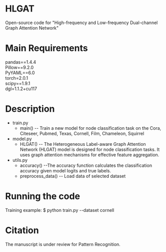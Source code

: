 # HLGAT
Open-source code for "High-frequency and Low-frequency Dual-channel Graph Attention Network"
# Main Requirements
pandas==1.4.4  
Pillow==9.2.0  
PyYAML==6.0  
torch=2.0.1  
scipy==1.9.1  
dgl=1.1.2+cu117  
# Description
+ train.py
  + main() -- Train a new model for node classification task on the Cora, Citeseer, Pubmed, Texas, Cornell, Film, Chameleon, Squirrel
+ model.py
  + HLGAT() -- The Heterogeneous Label-aware Graph Attention Network (HLGAT) model is designed for node classification tasks.
    It uses graph attention mechanisms for effective feature aggregation.
+ utils.py
  + accuracy() --The accuracy function calculates the classification accuracy given model logits and true labels.
  + preprocess_data() -- Load data of selected dataset
# Running the code
Training example: 
$ python train.py --dataset cornell
# Citation
The manuscript is under review for Pattern Recognition.
